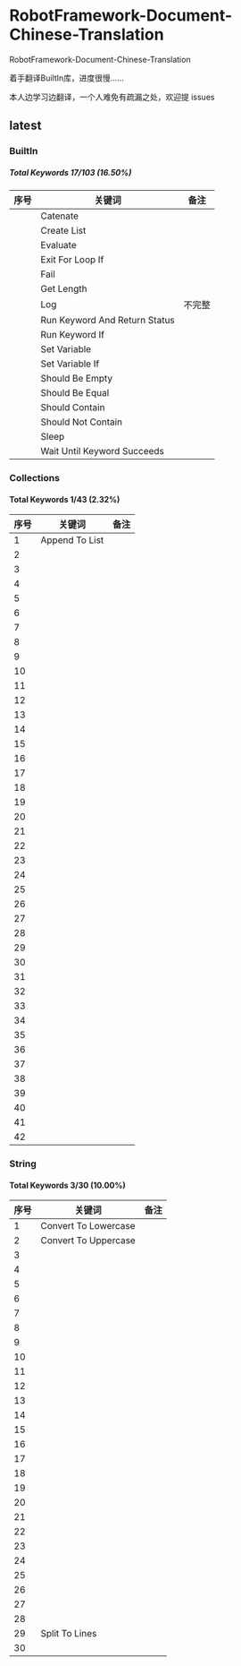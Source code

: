 # RobotFramework-Document-Chinese-Translation

RobotFramework-Document-Chinese-Translation

着手翻译BuiltIn库，进度很慢......

本人边学习边翻译，一个人难免有疏漏之处，欢迎提 issues

## latest

### BuiltIn

##### Total Keywords  17/103  (16.50%)

| 序号 | 关键词   | 备注 |
| -------- | ---- | -------- |
|  | Catenate |      |
|  | Create List |      |
|  | Evaluate |    |
|  | Exit For Loop If | |
|  | Fail | |
|  | Get Length | |
|  | Log | 不完整 |
|  | Run Keyword And Return Status |  |
|  | Run Keyword If | |
|  | Set Variable | |
|  | Set Variable If | |
| | Should Be Empty | |
| | Should Be Equal | |
|  | Should Contain | |
|  | Should Not Contain | |
|  | Sleep | |
|  | Wait Until Keyword Succeeds | |















### Collections

#### Total Keywords  1/43  (2.32%)

| 序号 | 关键词         | 备注 |
| ---- | -------------- | ---- |
| 1    | Append To List |      |
| 2    |                |      |
| 3    |                |      |
| 4    |                |      |
| 5    |                |      |
| 6    |                |      |
| 7    |                |      |
| 8    |                |      |
| 9    |                |      |
| 10   |                |      |
| 11   |                |      |
| 12   |                |      |
| 13   |                |      |
| 14   |                |      |
| 15   |                |      |
| 16   |                |      |
| 17   |                |      |
| 18   |                |      |
| 19   |                |      |
| 20   |                |      |
| 21   |                |      |
| 22   |                |      |
| 23   |                |      |
| 24   |                |      |
| 25   |                |      |
| 26   |                |      |
| 27   |                |      |
| 28   |                |      |
| 29   |                |      |
| 30   |                |      |
| 31   |                |      |
| 32   |                |      |
| 33   |                |      |
| 34   |                |      |
| 35   |                |      |
| 36   |                |      |
| 37   |                |      |
| 38   |                |      |
| 39   |                |      |
| 40   |                |      |
| 41   |                |      |
| 42   |                |      |



### String

#### Total Keywords   3/30  (10.00%)

| 序号 | 关键词               | 备注 |
| ---- | -------------------- | ---- |
| 1    | Convert To Lowercase |      |
| 2    | Convert To Uppercase |      |
| 3    |                      |      |
| 4    |                      |      |
| 5    |                      |      |
| 6    |                      |      |
| 7    |                      |      |
| 8    |                      |      |
| 9    |                      |      |
| 10   |                      |      |
| 11   |                      |      |
| 12   |                      |      |
| 13   |                      |      |
| 14   |                      |      |
| 15   |                      |      |
| 16   |                      |      |
| 17   |                      |      |
| 18   |                      |      |
| 19   |                      |      |
| 20   |                      |      |
| 21   |                      |      |
| 22   |                      |      |
| 23   |                      |      |
| 24   |                      |      |
| 25   |                      |      |
| 26   |                      |      |
| 27   |                      |      |
| 28   |                      |      |
| 29   | Split To Lines       |      |
| 30   |                      |      |



